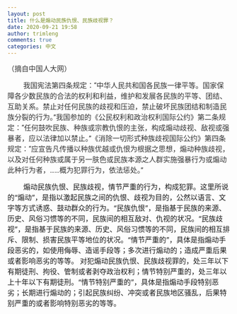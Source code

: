 ```yaml
---
layout: post
title: 什么是煽动民族仇恨、民族歧视罪？
date: 2020-09-21 19:58
author: trimleng
comments: true
categories: 中文
---
```

<p class="tit"><span style="font-size: 12pt;"><span style="color: #333333; font-family: Roboto, Helvetica, sans-serif;">（摘自中国人大网） </span><span style="color: #333333; font-family: Roboto, Helvetica, sans-serif;">         </span></span></p>
<p class="tit"><span style="font-size: 12pt;"><span style="color: #333333; font-family: Roboto, Helvetica, sans-serif;">         我国宪法第四条规定：“中华人民共和国各民族一律平等。国家保障各少数民族的合法的权利和利益，维护和发展各民族的平等、团结、互助关系。禁止对任何民族的歧视和压迫，禁止破坏民族团结和制造民族分裂的行为。”我国参加的《公民权利和政治权利国际公约》第二条规定：“任何鼓吹民族、种族或宗教仇恨的主张，构成煽动歧视、敌视或强暴者，应以法律加以禁止。”《消除一切形式种族歧视国际公约》第四条规定：“应宣告凡传播以种族优越或仇恨为根据之思想，煽动种族歧视，以及对任何种族或属于另一肤色或民族本源之人群实施强暴行为或煽动此种行为者，……概为犯罪行为，依法惩处。”</span></span></p>
<span style="font-size: 12pt;"><!--more--></span>

<span style="font-size: 12pt;">        煽动民族仇恨、民族歧视，情节严重的行为，构成犯罪。这里所说的“煽动”，是指以激起民族之间的仇恨、歧视为目的，公然以语言、文字等方式诱惑、鼓动群众的行为。“民族仇恨”，是指基于民族的来源、历史、风俗习惯等的不同，民族间的相互敌对、仇视的状况。“民族歧视”，是指基于民族的来源、历史、风俗习惯等的不同，民族间的相互排斥、限制、损害民族平等地位的状况。“情节严重的”，具体是指煽动手段恶劣的，如使用侮辱、造谣手段等；多次进行煽动的；造成严重后果或者影响恶劣的等等。</span>
<span style="font-size: 12pt;">对犯煽动民族仇恨、民族歧视罪的，处三年以下有期徒刑、拘役、管制或者剥夺政治权利；情节特别严重的，处三年以上十年以下有期徒刑。“情节特别严重的”，具体是指煽动手段特别恶劣；长期进行煽动的；引起民族纠纷、冲突或者民族地区骚乱，后果特别严重的或者影响特别恶劣的等等。</span>
